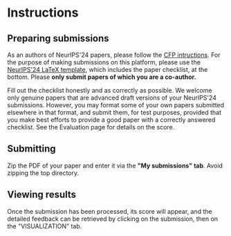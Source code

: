 # Instructions

## Preparing submissions

As an authors of NeurIPS'24 papers, please follow the [CFP intructions](https://neurips.cc/Conferences/2024/CallForPapers). For the purpose of making submissions on this platform, please use the [NeurIPS'24 LaTeX template](https://media.neurips.cc/Conferences/NeurIPS2024/Styles.zip), which includes the paper checklist, at the bottom. Please **only submit papers of which you are a co-author.**

Fill out the checklist honestly and as correctly as possible. We welcome only genuine papers that are advanced draft versions of your NeurIPS'24 submissions. However, you may format some of your own papers submitted elsewhere in that format, and submit them, for test purposes, provided that you make best efforts to provide a good paper with a correctly answered checklist. See the Evaluation page for details on the score.

## Submitting

Zip the PDF of your paper and enter it via the **"My submissions" tab**. Avoid zipping the top directory.


## Viewing results

Once the submission has been processed, its score will appear, and the detailed feedback can be retrieved by clicking on the submission, then on the "VISUALIZATION" tab.